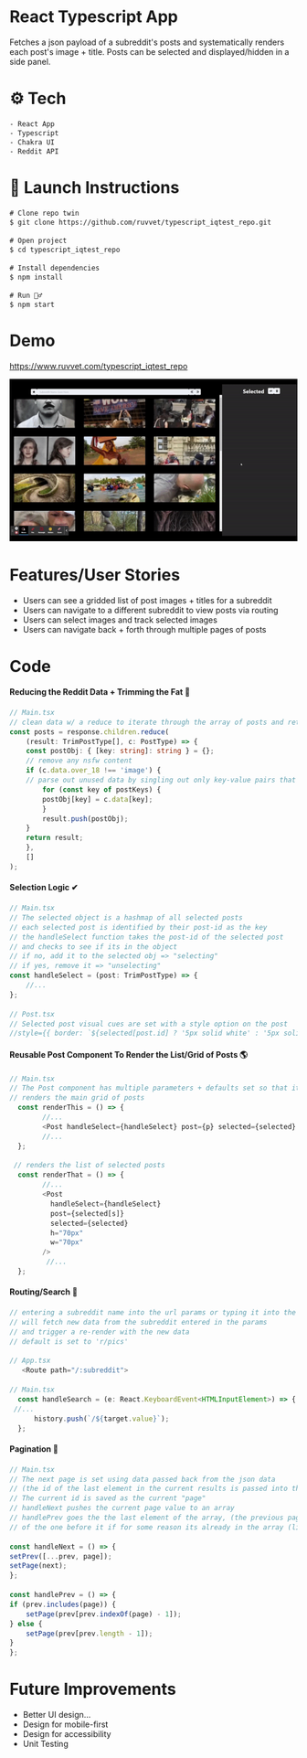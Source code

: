 # React Typescript App

Fetches a json payload of a subreddit's posts and systematically renders each post's image + title. Posts can be selected and displayed/hidden in a side panel.

# ⚙ Tech
```
- React App
- Typescript
- Chakra UI
- Reddit API
```

# 🚀 Launch Instructions
```
# Clone repo twin
$ git clone https://github.com/ruvvet/typescript_iqtest_repo.git

# Open project
$ cd typescript_iqtest_repo

# Install dependencies
$ npm install

# Run 🏃‍♂️
$ npm start

```

# Demo
https://www.ruvvet.com/typescript_iqtest_repo

![Main](https://github.com/ruvvet/typescript_iqtest_repo/blob/master/public/main.gif)
# Features/User Stories

* Users can see a gridded list of post images + titles for a subreddit
* Users can navigate to a different subreddit to view posts via routing
* Users can select images and track selected images
* Users can navigate back + forth through multiple pages of posts

# Code
#### Reducing the Reddit Data + Trimming the Fat 🔪
```ts
// Main.tsx
// clean data w/ a reduce to iterate through the array of posts and return only what is needed
const posts = response.children.reduce(
    (result: TrimPostType[], c: PostType) => {
    const postObj: { [key: string]: string } = {};
    // remove any nsfw content
    if (c.data.over_18 !== 'image') {
    // parse out unused data by singling out only key-value pairs that match the postKeys array
        for (const key of postKeys) {
        postObj[key] = c.data[key];
        }
        result.push(postObj);
    }
    return result;
    },
    []
);
```
#### Selection Logic ✔
```ts
// Main.tsx
// The selected object is a hashmap of all selected posts
// each selected post is identified by their post-id as the key
// the handleSelect function takes the post-id of the selected post
// and checks to see if its in the object
// if no, add it to the selected obj => "selecting"
// if yes, remove it => "unselecting"
const handleSelect = (post: TrimPostType) => {
    //...
};

// Post.tsx
// Selected post visual cues are set with a style option on the post
//style={{ border: `${selected[post.id] ? '5px solid white' : '5px solid black'}`}}
```

#### Reusable Post Component To Render the List/Grid of Posts 🌎
```ts
// Main.tsx
// The Post component has multiple parameters + defaults set so that it is reusable, recyclable, and clean
// renders the main grid of posts
  const renderThis = () => {
        //...
        <Post handleSelect={handleSelect} post={p} selected={selected} />
        //...
  };

 // renders the list of selected posts
  const renderThat = () => {
        //...
        <Post
          handleSelect={handleSelect}
          post={selected[s]}
          selected={selected}
          h="70px"
          w="70px"
        />
         //...
  };
```

#### Routing/Search 🔎
```ts
// entering a subreddit name into the url params or typing it into the input search bar
// will fetch new data from the subreddit entered in the params
// and trigger a re-render with the new data
// default is set to 'r/pics'

// App.tsx
   <Route path="/:subreddit">

// Main.tsx
  const handleSearch = (e: React.KeyboardEvent<HTMLInputElement>) => {
 //...
      history.push(`/${target.value}`);
  };
```
#### Pagination 📄
```ts
// Main.tsx
// The next page is set using data passed back from the json data
// (the id of the last element in the current results is passed into the api and it fetches the next 25)
// The current id is saved as the current "page"
// handleNext pushes the current page value to an array
// handlePrev goes the the last element of the array, (the previous page)
// of the one before it if for some reason its already in the array (like going back/forth)

const handleNext = () => {
setPrev([...prev, page]);
setPage(next);
};

const handlePrev = () => {
if (prev.includes(page)) {
    setPage(prev[prev.indexOf(page) - 1]);
} else {
    setPage(prev[prev.length - 1]);
}
};

```
# Future Improvements
 - Better UI design...
 - Design for mobile-first
 - Design for accessibility
 - Unit Testing


